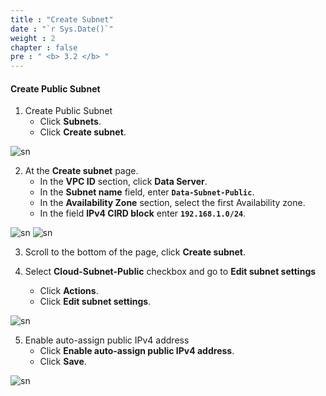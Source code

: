 ```yaml
---
title : "Create Subnet"
date : "`r Sys.Date()`"
weight : 2
chapter : false
pre : " <b> 3.2 </b> "
---
```


#### Create Public Subnet
1. Create Public Subnet
    + Click **Subnets**.
    + Click **Create subnet**.

![sn](/aws-fcj-ws/ws1/images/2.cloudserver/sn-01.png)

2. At the **Create subnet** page.
    + In the **VPC ID** section, click **Data Server**.
    + In the **Subnet name** field, enter **`Data-Subnet-Public`**.
    + In the **Availability Zone** section, select the first Availability zone.
    + In the field **IPv4 CIRD block** enter **`192.168.1.0/24`**.

![sn](/aws-fcj-ws/ws1/images/3.dataserver/sn-01.png)
![sn](/aws-fcj-ws/ws1/images/3.dataserver/sn-02.png)

3. Scroll to the bottom of the page, click **Create subnet**. 

4. Select **Cloud-Subnet-Public** checkbox and go to **Edit subnet settings**
    + Click **Actions**.
    + Click **Edit subnet settings**.

![sn](/aws-fcj-ws/ws1/images/3.dataserver/sn-03.png)

5. Enable auto-assign public IPv4 address
    + Click **Enable auto-assign public IPv4 address**.
    + Click **Save**.

![sn](/aws-fcj-ws/ws1/images/3.dataserver/sn-04.png)